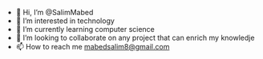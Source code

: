 - 👋 Hi, I’m @SalimMabed
- 👀 I’m interested in technology
- 🌱 I’m currently learning computer science
- 💞️ I’m looking to collaborate on any project that can enrich my knowledje
- 📫 How to reach me mabedsalim8@gmail.com

<!---
SalimMabed/SalimMabed is a ✨ special ✨ repository because its `README.md` (this file) appears on your GitHub profile.
You can click the Preview link to take a look at your changes.
--->
